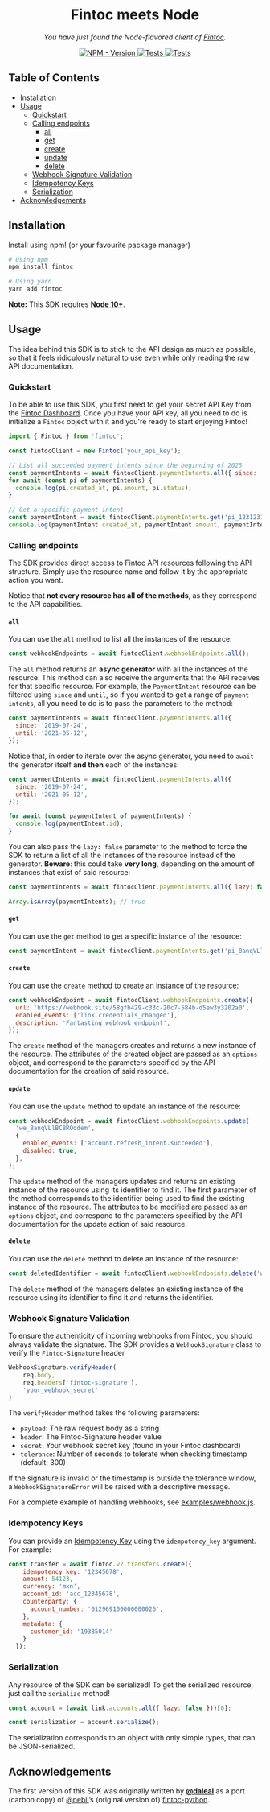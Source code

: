 <h1 align="center">Fintoc meets Node</h1>

<p align="center">
    <em>
        You have just found the Node-flavored client of <a href="https://fintoc.com/" target="_blank">Fintoc</a>.
    </em>
</p>

<p align="center">
<a href="https://www.npmjs.com/package/fintoc" target="_blank">
    <img src="https://img.shields.io/npm/v/fintoc?label=version&logo=nodedotjs&logoColor=%23fff&color=306998" alt="NPM - Version">
</a>

<a href="https://github.com/fintoc-com/fintoc-node/actions?query=workflow%3Atests" target="_blank">
    <img src="https://img.shields.io/github/actions/workflow/status/fintoc-com/fintoc-node/tests.yml?branch=master&label=tests&logo=nodedotjs&logoColor=%23fff" alt="Tests">
</a>

<a href="https://github.com/fintoc-com/fintoc-node/actions?query=workflow%3Alinters" target="_blank">
    <img src="https://img.shields.io/github/actions/workflow/status/fintoc-com/fintoc-node/linters.yml?branch=master&label=linters&logo=github" alt="Tests">
</a>
</p>

## Table of Contents
- [Installation](#installation)
- [Usage](#usage)
  - [Quickstart](#quickstart)
  - [Calling endpoints](#calling-endpoints)
    - [all](#all)
    - [get](#get)
    - [create](#create)
    - [update](#update)
    - [delete](#delete)
  - [Webhook Signature Validation](#webhook-signature-validation)
  - [Idempotency Keys](#idempotency-keys)
  - [Serialization](#serialization)
- [Acknowledgements](#acknowledgements)

## Installation

Install using npm! (or your favourite package manager)

```sh
# Using npm
npm install fintoc

# Using yarn
yarn add fintoc
```

**Note:** This SDK requires [**Node 10+**](https://nodejs.org/en/blog/release/v10.0.0).

## Usage

The idea behind this SDK is to stick to the API design as much as possible, so that it feels ridiculously natural to use even while only reading the raw API documentation.

### Quickstart

To be able to use this SDK, you first need to get your secret API Key from the [Fintoc Dashboard](https://dashboard.fintoc.com/login). Once you have your API key, all you need to do is initialize a `Fintoc` object with it and you're ready to start enjoying Fintoc!

```javascript
import { Fintoc } from 'fintoc';

const fintocClient = new Fintoc('your_api_key');

// List all succeeded payment intents since the beginning of 2025
const paymentIntents = await fintocClient.paymentIntents.all({ since: '2025-01-01' });
for await (const pi of paymentIntents) {
  console.log(pi.created_at, pi.amount, pi.status);
}

// Get a specific payment intent
const paymentIntent = await fintocClient.paymentIntents.get('pi_12312312');
console.log(paymentIntent.created_at, paymentIntent.amount, paymentIntent.status);
```

### Calling endpoints

The SDK provides direct access to Fintoc API resources following the API structure. Simply use the resource name and follow it by the appropriate action you want.

Notice that **not every resource has all of the methods**, as they correspond to the API capabilities.

#### `all`

You can use the `all` method to list all the instances of the resource:

```javascript
const webhookEndpoints = await fintocClient.webhookEndpoints.all();
```

The `all` method returns an **async generator** with all the instances of the resource. This method can also receive the arguments that the API receives for that specific resource. For example, the `PaymentIntent` resource can be filtered using `since` and `until`, so if you wanted to get a range of `payment intents`, all you need to do is to pass the parameters to the method:

```javascript
const paymentIntents = await fintocClient.paymentIntents.all({
  since: '2019-07-24',
  until: '2021-05-12',
});
```

Notice that, in order to iterate over the async generator, you need to `await` the generator itself **and then** each of the instances:

```javascript
const paymentIntents = await fintocClient.paymentIntents.all({
  since: '2019-07-24',
  until: '2021-05-12',
});

for await (const paymentIntent of paymentIntents) {
  console.log(paymentIntent.id);
}
```

You can also pass the `lazy: false` parameter to the method to force the SDK to return a list of all the instances of the resource instead of the generator. **Beware**: this could take **very long**, depending on the amount of instances that exist of said resource:

```javascript
const paymentIntents = await fintocClient.paymentIntents.all({ lazy: false });

Array.isArray(paymentIntents); // true
```

#### `get`

You can use the `get` method to get a specific instance of the resource:

```javascript
const paymentIntent = await fintocClient.paymentIntents.get('pi_8anqVLlBC8ROodem');
```

#### `create`

You can use the `create` method to create an instance of the resource:

```javascript
const webhookEndpoint = await fintocClient.webhookEndpoints.create({
  url: 'https://webhook.site/58gfb429-c33c-20c7-584b-d5ew3y3202a0',
  enabled_events: ['link.credentials_changed'],
  description: 'Fantasting webhook endpoint',
});
```

The `create` method of the managers creates and returns a new instance of the resource. The attributes of the created object are passed as an `options` object, and correspond to the parameters specified by the API documentation for the creation of said resource.

#### `update`

You can use the `update` method to update an instance of the resource:

```javascript
const webhookEndpoint = await fintocClient.webhookEndpoints.update(
  'we_8anqVLlBC8ROodem',
  {
    enabled_events: ['account.refresh_intent.succeeded'],
    disabled: true,
  },
);
```

The `update` method of the managers updates and returns an existing instance of the resource using its identifier to find it. The first parameter of the method corresponds to the identifier being used to find the existing instance of the resource. The attributes to be modified are passed as an `options` object, and correspond to the parameters specified by the API documentation for the update action of said resource.

#### `delete`

You can use the `delete` method to delete an instance of the resource:

```javascript
const deletedIdentifier = await fintocClient.webhookEndpoints.delete('we_8anqVLlBC8ROodem');
```

The `delete` method of the managers deletes an existing instance of the resource using its identifier to find it and returns the identifier.

### Webhook Signature Validation

To ensure the authenticity of incoming webhooks from Fintoc, you should always validate the signature. The SDK provides a `WebhookSignature` class to verify the `Fintoc-Signature` header

```javascript
WebhookSignature.verifyHeader(
    req.body,
    req.headers['fintoc-signature'],
    'your_webhook_secret'
)
```

The `verifyHeader` method takes the following parameters:
- `payload`: The raw request body as a string
- `header`: The Fintoc-Signature header value
- `secret`: Your webhook secret key (found in your Fintoc dashboard)
- `tolerance`: Number of seconds to tolerate when checking timestamp (default: 300)

If the signature is invalid or the timestamp is outside the tolerance window, a `WebhookSignatureError` will be raised with a descriptive message.


For a complete example of handling webhooks, see [examples/webhook.js](examples/webhook.js).

### Idempotency Keys

You can provide an [Idempotency Key](https://docs.fintoc.com/reference/idempotent-requests) using the `idempotency_key` argument. For example:

```javascript
const transfer = await fintoc.v2.transfers.create({
    idempotency_key: '12345678',
    amount: 54123,
    currency: 'mxn',
    account_id: 'acc_12345678',
    counterparty: {
      account_number: '012969100000000026',
    },
    metadata: {
      customer_id: '19385014'
    }
  });
```

### Serialization

Any resource of the SDK can be serialized! To get the serialized resource, just call the `serialize` method!

```javascript
const account = (await link.accounts.all({ lazy: false }))[0];

const serialization = account.serialize();
```

The serialization corresponds to an object with only simple types, that can be JSON-serialized.

## Acknowledgements

The first version of this SDK was originally written by [**@daleal**](https://github.com/daleal) as a port (carbon copy) of [@nebil](https://github.com/nebil)’s (original version of) [fintoc-python](https://github.com/fintoc-com/fintoc-python).
